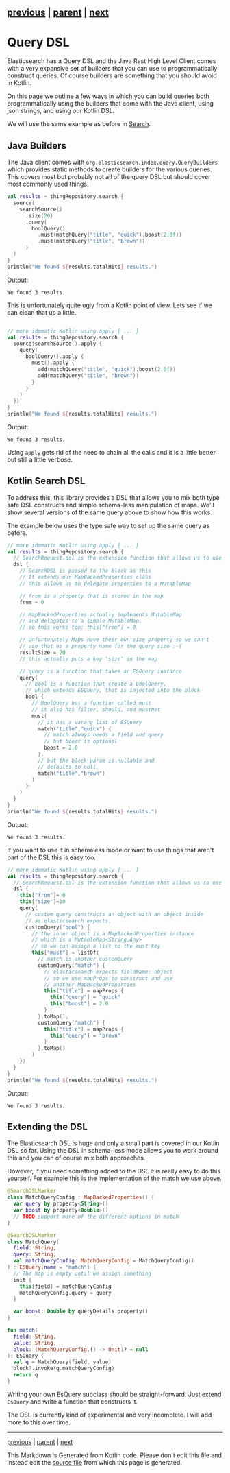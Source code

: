 [previous](search.md) | [parent](index.md) | [next](coroutines.md)
---

# Query DSL

Elasticsearch has a Query DSL and the Java Rest High Level Client comes with a very expansive
set of builders that you can use to programmatically construct queries. Of course builders are 
something that you should avoid in Kotlin. 

On this page we outline a few ways in which you can build queries both programmatically using the builders
that come with the Java client, using json strings, and using our Kotlin DSL.

We will use the same example as before in [Search](search.md). 

## Java Builders

The Java client comes with `org.elasticsearch.index.query.QueryBuilders` which provides static methods 
to create builders for the various queries. This covers most but probably not all of the query DSL 
but should cover most commonly used things.

```kotlin
val results = thingRepository.search {
  source(
    searchSource()
      .size(20)
      .query(
        boolQuery()
          .must(matchQuery("title", "quick").boost(2.0f))
          .must(matchQuery("title", "brown"))
      )
  )
}
println("We found ${results.totalHits} results.")
```

Output:

```
We found 3 results.

```

This is unfortunately quite ugly from a Kotlin point of view. Lets see if we can clean that up a little.

```kotlin

// more idomatic Kotlin using apply { ... }
val results = thingRepository.search {
  source(searchSource().apply {
    query(
      boolQuery().apply {
        must().apply {
          add(matchQuery("title", "quick").boost(2.0f))
          add(matchQuery("title", "brown"))
        }
      }
    )
  })
}
println("We found ${results.totalHits} results.")
```

Output:

```
We found 3 results.

```

Using `apply` gets rid of the need to chain all the calls and it is a little better but still a little verbose. 

## Kotlin Search DSL

To address this, this library provides a DSL that allows you to mix both type safe DSL constructs 
and simple schema-less manipulation of maps. We'll show several versions of the same query above to
show how this works.

The example below uses the type safe way to set up the same query as before.

```kotlin
// more idomatic Kotlin using apply { ... }
val results = thingRepository.search {
  // SearchRequest.dsl is the extension function that allows us to use the dsl.
  dsl {
    // SearchDSL is passed to the block as this
    // It extends our MapBackedProperties class
    // This allows us to delegate properties to a MutableMap

    // from is a property that is stored in the map
    from = 0

    // MapBackedProperties actually implements MutableMap
    // and delegates to a simple MutableMap.
    // so this works too: this["from"] = 0

    // Unfortunately Maps have their own size property so we can't
    // use that as a property name for the query size :-(
    resultSize = 20
    // this actually puts a key "size" in the map

    // query is a function that takes an ESQuery instance
    query(
      // bool is a function that create a BoolQuery,
      // which extends ESQuery, that is injected into the block
      bool {
        // BoolQuery has a function called must
        // it also has filter, should, and mustNot
        must(
          // it has a vararg list of ESQuery
          match("title","quick") {
            // match always needs a field and query
            // but boost is optional
            boost = 2.0
          },
          // but the block param is nullable and
          // defaults to null
          match("title","brown")
        )
      }
    )
  }
}
println("We found ${results.totalHits} results.")
```

Output:

```
We found 3 results.

```

If you want to use it in schemaless mode or want to use things that aren't part of the DSL
this is easy too.

```kotlin
// more idomatic Kotlin using apply { ... }
val results = thingRepository.search {
  // SearchRequest.dsl is the extension function that allows us to use the dsl.
  dsl {
    this["from"]= 0
    this["size"]=10
    query(
      // custom query constructs an object with an object inside
      // as elasticsearch expects.
      customQuery("bool") {
        // the inner object is a MapBackedProperties instance
        // which is a MutableMap<String,Any>
        // so we can assign a list to the must key
        this["must"] = listOf(
          // match is another customQuery
          customQuery("match") {
            // elasticsearch expects fieldName: object
            // so we use mapProps to construct and use
            // another MapBackedProperties
            this["title"] = mapProps {
              this["query"] = "quick"
              this["boost"] = 2.0
            }
          }.toMap(),
          customQuery("match") {
            this["title"] = mapProps {
              this["query"] = "brown"
            }
          }.toMap()
        )
    })
  }
}
println("We found ${results.totalHits} results.")
```

Output:

```
We found 3 results.

```

## Extending the DSL

The Elasticsearch DSL is huge and only a small part is covered in our Kotlin DSL so far. Using the DSL
in schema-less mode allows you to work around this and you can of course mix both approaches.

However, if you need something added to the DSL it is really easy to do this yourself. For example 
this is the implementation of the match we use above. 

```kotlin
@SearchDSLMarker
class MatchQueryConfig : MapBackedProperties() {
  var query by property<String>()
  var boost by property<Double>()
  // TODO support more of the different options in match
}

@SearchDSLMarker
class MatchQuery(
  field: String,
  query: String,
  val matchQueryConfig: MatchQueryConfig = MatchQueryConfig()
) : ESQuery(name = "match") {
  // The map is empty until we assign something
  init {
    this[field] = matchQueryConfig
    matchQueryConfig.query = query
  }

  var boost: Double by queryDetails.property()
}

fun match(
  field: String,
  value: String,
  block: (MatchQueryConfig.() -> Unit)? = null
): ESQuery {
  val q = MatchQuery(field, value)
  block?.invoke(q.matchQueryConfig)
  return q
}
```

Writing your own EsQuery subclass should be straight-forward. Just extend `EsQuery` and write a function 
that constructs it.

The DSL is currently kind of experimental and very incomplete. I will add more to this over time.


---

[previous](search.md) | [parent](index.md) | [next](coroutines.md)

This Markdown is Generated from Kotlin code. Please don't edit this file and instead edit the [source file](https://github.com/jillesvangurp/es-kotlin-wrapper-client/tree/master/src/test/kotlin/io/inbot/eskotlinwrapper/manual/QueryDslManualTest.kt) from which this page is generated.